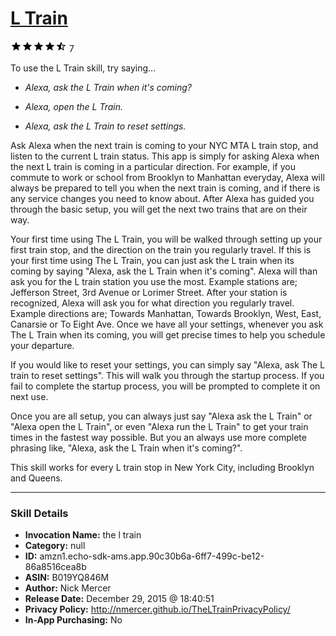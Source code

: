 # [L Train](http://alexa.amazon.com/#skills/amzn1.echo-sdk-ams.app.90c30b6a-6ff7-499c-be12-86a8516cea8b)
![4.2 stars](../../images/ic_star_black_18dp_1x.png)![4.2 stars](../../images/ic_star_black_18dp_1x.png)![4.2 stars](../../images/ic_star_black_18dp_1x.png)![4.2 stars](../../images/ic_star_black_18dp_1x.png)![4.2 stars](../../images/ic_star_half_black_18dp_1x.png) 7

To use the L Train skill, try saying...

* *Alexa, ask the L Train when it's coming?*

* *Alexa, open the L Train.*

* *Alexa, ask the L Train to reset settings.*

Ask Alexa when the next train is coming to your NYC MTA L train stop, and listen to the current L train status. This app is simply for asking Alexa when the next L train is coming in a particular direction. For example, if you commute to work or school from Brooklyn to Manhattan everyday, Alexa will always be prepared to tell you when the next train is coming, and if there is any service changes you need to know about. After Alexa has guided you through the basic setup, you will get the next two trains that are on their way.

Your first time using The L Train, you will be walked through setting up your first train stop, and the direction on the train you regularly travel. If this is your first time using The L Train, you can just ask the L train when its coming by saying "Alexa, ask the L Train when it's coming". Alexa will than ask you for the L train station you use the most.  Example stations are; Jefferson Street, 3rd Avenue or Lorimer Street. After your station is recognized, Alexa will ask you for what direction you regularly travel. Example directions are; Towards Manhattan, Towards Brooklyn, West, East, Canarsie or To Eight Ave. Once we have all your settings, whenever you ask The L Train when its coming, you will get precise times to help you schedule your departure. 

If you would like to reset your settings, you can simply say "Alexa, ask The L train to reset settings". This will walk you through the startup process. If you fail to complete the startup process, you will be prompted to complete it on next use.

Once you are all setup, you can always just say "Alexa ask the L Train" or "Alexa open the L Train", or even "Alexa run the L Train" to get your train times in the fastest way possible. But you an always use more complete phrasing like, "Alexa, ask the L Train when it's coming?".

This skill works for every L train stop in New York City, including Brooklyn and Queens.

***

### Skill Details

* **Invocation Name:** the l train
* **Category:** null
* **ID:** amzn1.echo-sdk-ams.app.90c30b6a-6ff7-499c-be12-86a8516cea8b
* **ASIN:** B019YQ846M
* **Author:** Nick Mercer
* **Release Date:** December 29, 2015 @ 18:40:51
* **Privacy Policy:** http://nmercer.github.io/TheLTrainPrivacyPolicy/
* **In-App Purchasing:** No
